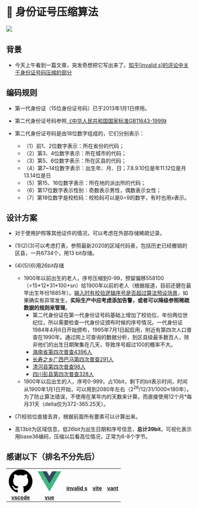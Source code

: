 # 🪪 身份证号压缩算法

<p align="left">
  <a href="https://orca-zhang.github.io/idcmpr" alt='docs'>
    <img src="https://img.shields.io/badge/docs-在线demo点我-green.svg?style=for-the-badge">
  </a>
</p>

## 背景

- 今天上午看到一篇文章，突发奇想把它写出来了。[知乎[invalid s]的评论中关于身份证号码压缩的部分](https://www.zhihu.com/question/551451538/answer/2667817410)

## 编码规则

- 第一代身份证（15位身份证号码）已于2013年1月1日停用。

- 第二代身份证号码参照[《中华人民共和国国家标准GB11643-1999》](https://openstd.samr.gov.cn/bzgk/gb/newGbInfo?hcno=080D6FBF2BB468F9007657F26D60013E)

- 第二代身份证号码是由18位数字组成的，它们分别表示：
  - （1）前1、2位数字表示：所在省份的代码；
  - （2）第3、4位数字表示：所在城市的代码；
  - （3）第5、6位数字表示：所在区县的代码；
  - （4）第7~14位数字表示：出生年、月、日；7.8.9.10位是年11.12位是月13.14位是日
  - （5）第15、16位数字表示：所在地的派出所的代码；
  - （6）第17位数字表示性别：奇数表示男性，偶数表示女性；
  - （7）第18位数字是校检码：校检码可以是0~9的数字，有时也用x表示。

## 设计方案

- 对于使用护照等其他证件的情况，可以考虑在外部存储稀疏记录。

- (1)(2)(3)可以考虑打表，参照最新2020的区域代码表，包括历史已经撤销的区县，一共6734个，用13 bit存储。

- (4)(5)(6)用26bit存储
  - 1900年以前出生的老人，序号压缩到0-99，预留偏移558100（=15\*12\*31\*100+sn）给1900年以前的老人（根据报道，目前还健在最早出生年份1885年）。[输入时有校验逻辑序号是否超过算法预设场景](https://github.com/orca-zhang/idcmpr/blob/9ee1888f57b5c1de0cecb1bc4dee118d2f4927b6/src/App.vue#L32)，如果确实有异常发生，**实际生产中应考虑添加告警，或者可以降级参照稀疏数据的规则来管理**。
    - 第二代身份证在第一代身份证号码基础上增加了校验位，年份两位世纪位，所以需要检查一代身份证颁布时候的序号情况。一代身份证1984年4月6日开始颁布，1995年7月1日起启用，附近有第四次人口普查在1990年。通过网上可查询的数据分析，到区县级最多数百人，除非他们的出生日期聚集在几天，导致序号超过100的概率不大。
    - [海南省第四次普查4396人](http://www.enorth.com.cn/travel2/mbsz/hainan/index.htm)
    - [长寿之乡广西巴马第四次普查291人](https://www.yixue.com/index.php?title=长寿#.E4.B8.AD.E5.9B.BD.E5.B7.B4.E9.A9.AC)
    - [清河县第四次普查98人](https://view.inews.qq.com/k/20200918A0K4QV00?web_channel=wap&openApp=false)
    - [四川彭县第四次普查328人](https://www.crrc.com.cn/Html/News/Articles/10376.html)
  - 1900年以后出生的人，序号0-999，占10bit，剩下的bit表示时间，时间从1900年1月1日开始，可以用到2080年左右（2<sup>26</sup>/12/31/1000≈180年）。为了防止算法错误，不使用在某年内的天数来计算，而直接使用12个月\*每月31天（delta仅为372-365.25天）。

- (7)校验位直接丢弃，根据前面所有要素可以计算出来。

- 高13bit为区域信息，低26bit为出生日期和序号信息，**总计39bit**，可视化表示用base36编码，压缩以后看高位情况，正常为6-8个字节。

## 感谢以下（排名不分先后）

<table>
  <tr>
    <td align="center">
      <a href="https://code.visualstudio.com" style="height: 64px;">
        <img src="https://github.com/orca-zhang/idcmpr/raw/master/vscode.svg" width="64px;" alt=""/>
        <br />
        <b>vscode</b>
      </a>
    </td>
    <td align="center">
      <a href="https://vuejs.org">
        <img src="https://github.com/orca-zhang/idcmpr/raw/master/vue.svg" width="64px;" alt=""/>
        <br />
        <b>vue</b>
      </a>
    </td>
    <td align="center">
      <a href="https://www.zhihu.com/people/s.invalid">
        <img src="https://pic1.zhimg.com/v2-3be9cec540b8e7da359d411dee690100_xl.jpg?source=32738c0c" width="64px;" alt=""/>
        <br />
        <b>invalid&nbsp;s</b>
      </a>
    </td>
    <td align="center">
      <a href="https://vitejs.cn">
        <img src="https://vitejs.cn/logo.svg" width="64px;" alt=""/>
        <br />
        <b>vite</b>
      </a>
    </td>
    <td align="center">
      <a href="https://vant-contrib.gitee.io/vant/">
        <img src="https://fastly.jsdelivr.net/npm/@vant/assets/logo.png" width="64px;" alt=""/>
        <br />
        <b>vant</b>
      </a>
    </td>
  </tr>
</table>
